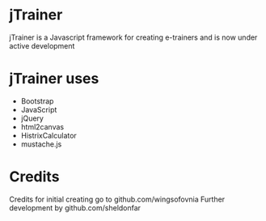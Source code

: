 # jTrainer
jTrainer is a Javascript framework for creating e-trainers and is now under active development

# jTrainer uses

* Bootstrap
* JavaScript
* jQuery
* html2canvas
* HistrixCalculator
* mustache.js

# Credits
Credits for initial creating go to github.com/wingsofovnia
Further development by github.com/sheldonfar
